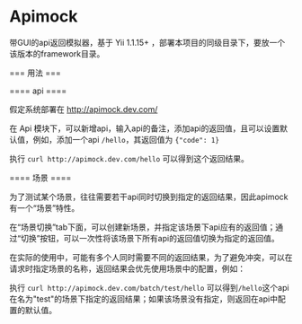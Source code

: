 Apimock
==

带GUI的api返回模拟器，基于 Yii 1.1.15+ ，部署本项目的同级目录下，要放一个该版本的framework目录。

=== 用法 ===

==== api ====

假定系统部署在 http://apimock.dev.com/

在 Api 模块下，可以新增api，输入api的备注，添加api的返回值，且可以设置默认值，例如，添加一个api `/hello`，其返回值为 `{"code": 1}`

执行 `curl http://apimock.dev.com/hello` 可以得到这个返回结果。

==== 场景 ====

为了测试某个场景，往往需要若干api同时切换到指定的返回结果，因此apimock有一个“场景”特性。

在“场景切换”tab下面，可以创建新场景，并指定该场景下api应有的返回值；通过“切换”按钮，可以一次性将该场景下所有api的返回值切换为指定的返回值。

在实际的使用中，可能有多个人同时需要不同的返回结果，为了避免冲突，可以在请求时指定场景的名称，返回结果会优先使用场景中的配置，例如：

执行 `curl http://apimock.dev.com/batch/test/hello` 可以得到`/hello`这个api在名为"test"的场景下指定的返回结果；如果该场景没有指定，则返回在api中配置的默认值。
